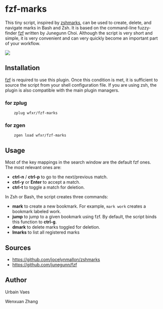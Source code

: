 # fzf-marks
This tiny script, inspired by [zshmarks](https://github.com/jocelynmallon/zshmarks), can be used to create, delete, and navigate marks in Bash and Zsh. It is based on the command-line fuzzy-finder [fzf](https://github.com/junegunn/fzf) written by Junegunn Choi. Although the script is very short and simple, it is very convenient and can very quickly become an important part of your workflow.

![](https://raw.github.com/uvaes/fuzzy-zsh-marks/demo/demo.gif)

## Installation
[fzf](https://github.com/junegunn/fzf) is required to use this plugin. Once this condition is met, it is sufficient to source the script from your shell configuration file. If you are using zsh, the plugin is also compatible with the main plugin managers. 

### for zplug
```
    zplug wfxr/fzf-marks
```

### for zgen
```
    zgen load wfxr/fzf-marks
```

## Usage
Most of the key mappings in the search window are the default fzf ones. The most relevant ones are:

- **ctrl-n** / **ctrl-p** to go to the next/previous match.
- **ctrl-y** or **Enter** to accept a match.
- **ctrl-t** to toggle a match for deletion.

In Zsh or Bash, the script creates three commands:

- **mark** to create a new bookmark. For example, `mark work` creates a bookmark labeled work.
- **jump** to jump to a given bookmark using fzf. By default, the script binds this function to **ctrl-g**.
- **dmark** to delete marks toggled for deletion. 
- **lmarks** to list all registered marks

## Sources

- https://github.com/jocelynmallon/zshmarks
- https://github.com/junegunn/fzf

## Author

Urbain Vaes

Wenxuan Zhang
